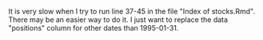 It is very slow when I try to run line 37-45 in the file "Index of stocks.Rmd". There may be an easier way to do it. I just want to replace the data "positions" column for other dates than 1995-01-31.
